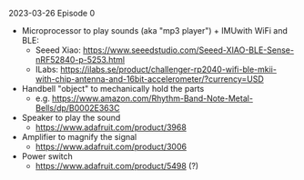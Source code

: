 2023-03-26 Episode 0

- Microprocessor to play sounds (aka "mp3 player") + IMUwith WiFi and BLE:
    - Seeed Xiao: https://www.seeedstudio.com/Seeed-XIAO-BLE-Sense-nRF52840-p-5253.html
    - ILabs: https://ilabs.se/product/challenger-rp2040-wifi-ble-mkii-with-chip-antenna-and-16bit-accelerometer/?currency=USD
- Handbell "object" to mechanically hold the parts
    - e.g. https://www.amazon.com/Rhythm-Band-Note-Metal-Bells/dp/B0002E363C
- Speaker to play the sound
    - https://www.adafruit.com/product/3968
- Amplifier to magnify the signal
    - https://www.adafruit.com/product/3006
- Power switch
    - https://www.adafruit.com/product/5498 (?)

